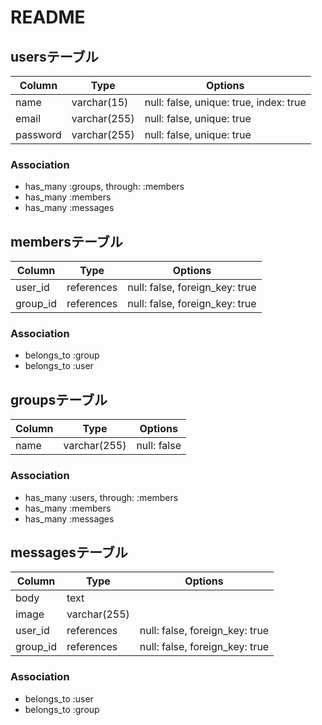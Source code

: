 # README

## usersテーブル
|Column  |Type        |Options|
|--------|------------|-------|
|name    |varchar(15) |null: false, unique: true, index: true|
|email   |varchar(255)|null: false, unique: true             |
|password|varchar(255)|null: false, unique: true             |

### Association
- has_many :groups, through: :members
- has_many :members
- has_many :messages

## membersテーブル
|Column  |Type      |Options|
|--------|----------|-------|
|user_id |references|null: false, foreign_key: true|
|group_id|references|null: false, foreign_key: true|

### Association
- belongs_to :group
- belongs_to :user

## groupsテーブル
|Column  |Type        |Options|
|--------|------------|-------|
|name    |varchar(255)|null: false|

### Association
- has_many :users, through: :members
- has_many :members
- has_many :messages

## messagesテーブル
|Column  |Type        |Options|
|--------|------------|-------|
|body    |text        |                              |
|image   |varchar(255)|                              |
|user_id |references  |null: false, foreign_key: true|
|group_id|references  |null: false, foreign_key: true|

### Association
- belongs_to :user
- belongs_to :group

